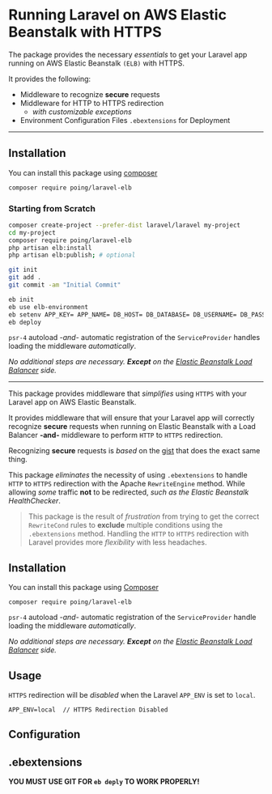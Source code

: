 # Running Laravel on AWS Elastic Beanstalk with HTTPS

The package provides the necessary *essentials* to get your Laravel app running on AWS Elastic Beanstalk `(ELB)` with HTTPS.

It provides the following:

* Middleware to recognize **secure** requests
* Middleware for HTTP to HTTPS redirection
  * *with customizable exceptions*
* Environment Configuration Files `.ebextensions` for Deployment 

---

## Installation

You can install this package using [composer](https://getcomposer.org/)
```sh
composer require poing/laravel-elb
```

### Starting from Scratch

```sh
composer create-project --prefer-dist laravel/laravel my-project
cd my-project
composer require poing/laravel-elb
php artisan elb:install
php artisan elb:publish; # optional

git init
git add .
git commit -am "Initial Commit"

eb init
eb use elb-environment
eb setenv APP_KEY= APP_NAME= DB_HOST= DB_DATABASE= DB_USERNAME= DB_PASSWORD=
eb deploy
```

`psr-4` autoload *-and-* automatic registration of the `ServiceProvider` handles loading the middleware *automatically*.  

*No additional steps are necessary.  **Except** on the [Elastic Beanstalk Load Balancer](http://docs.aws.amazon.com/elasticbeanstalk/latest/dg/configuring-https-elb.html) side.* 

---

This package provides middleware that *simplifies* using `HTTPS` with your Laravel app on AWS Elastic Beanstalk.

It provides middleware that will ensure that your Laravel app will correctly recognize **secure** requests when running on Elastic Beanstalk with a Load Balancer **-and-** middleware to perform `HTTP` to `HTTPS` redirection.

Recognizing **secure** requests is *based* on the [gist](https://gist.github.com/peppeocchi/4f522663d7e88029daeba833c835df3d) that does the exact same thing.

This package *eliminates* the necessity of using `.ebextensions` to handle `HTTP` to `HTTPS` redirection with the Apache `RewriteEngine` method.  While allowing *some* traffic **not** to be redirected, *such as the Elastic Beanstalk HealthChecker*.

> This package is the result of *frustration* from trying to get the correct `RewriteCond` rules to **exclude** multiple conditions using the `.ebextensions` method.  Handling the `HTTP` to `HTTPS` redirection with Laravel provides more *flexibility* with less headaches.

## Installation
You can install this package using [Composer](https://getcomposer.org/)
```
composer require poing/laravel-elb
```

`psr-4` autoload *-and-* automatic registration of the `ServiceProvider` handle loading the middleware *automatically*.  

*No additional steps are necessary.  **Except** on the [Elastic Beanstalk Load Balancer](http://docs.aws.amazon.com/elasticbeanstalk/latest/dg/configuring-https-elb.html) side.* 

## Usage

`HTTPS` redirection will be *disabled* when the Laravel `APP_ENV` is set to `local`.

```
APP_ENV=local  // HTTPS Redirection Disabled
```

## Configuration

## .ebextensions

**YOU MUST USE GIT FOR `eb deply` TO WORK PROPERLY!**

